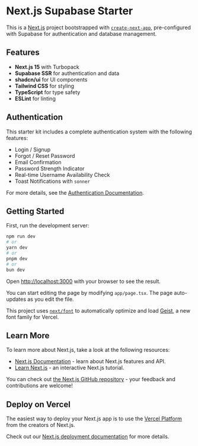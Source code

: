 # Next.js Supabase Starter

This is a [Next.js](https://nextjs.org) project bootstrapped with [`create-next-app`](https://nextjs.org/docs/app/api-reference/cli/create-next-app), pre-configured with Supabase for authentication and database management.

## Features

*   **Next.js 15** with Turbopack
*   **Supabase SSR** for authentication and data
*   **shadcn/ui** for UI components
*   **Tailwind CSS** for styling
*   **TypeScript** for type safety
*   **ESLint** for linting

## Authentication

This starter kit includes a complete authentication system with the following features:

*   Login / Signup
*   Forgot / Reset Password
*   Email Confirmation
*   Password Strength Indicator
*   Real-time Username Availability Check
*   Toast Notifications with `sonner`

For more details, see the [Authentication Documentation](./docs/authentication.md).

## Getting Started

First, run the development server:

```bash
npm run dev
# or
yarn dev
# or
pnpm dev
# or
bun dev
```

Open [http://localhost:3000](http://localhost:3000) with your browser to see the result.

You can start editing the page by modifying `app/page.tsx`. The page auto-updates as you edit the file.

This project uses [`next/font`](https://nextjs.org/docs/app/building-your-application/optimizing/fonts) to automatically optimize and load [Geist](https://vercel.com/font), a new font family for Vercel.

## Learn More

To learn more about Next.js, take a look at the following resources:

- [Next.js Documentation](https://nextjs.org/docs) - learn about Next.js features and API.
- [Learn Next.js](https://nextjs.org/learn) - an interactive Next.js tutorial.

You can check out [the Next.js GitHub repository](https://github.com/vercel/next.js) - your feedback and contributions are welcome!

## Deploy on Vercel

The easiest way to deploy your Next.js app is to use the [Vercel Platform](https://vercel.com/new?utm_medium=default-template&filter=next.js&utm_source=create-next-app&utm_campaign=create-next-app-readme) from the creators of Next.js.

Check out our [Next.js deployment documentation](https://nextjs.org/docs/app/building-your-application/deploying) for more details.
